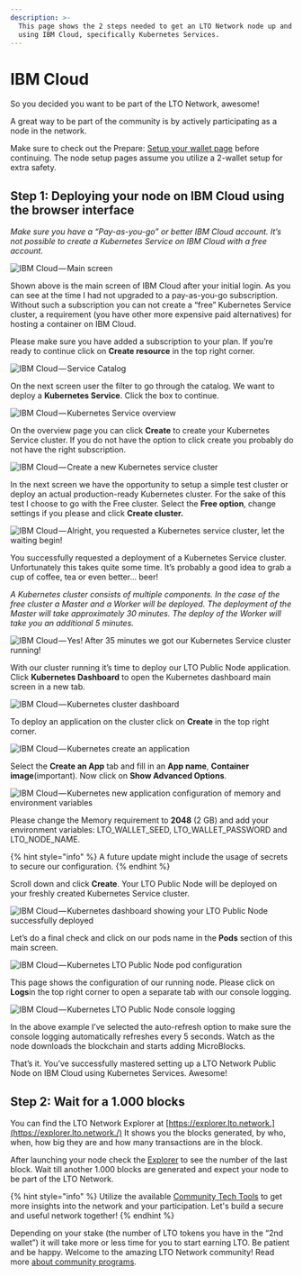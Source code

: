 ```yaml
---
description: >-
  This page shows the 2 steps needed to get an LTO Network node up and running
  using IBM Cloud, specifically Kubernetes Services.
---
```


# IBM Cloud

So you decided you want to be part of the LTO Network, awesome!

A great way to be part of the community is by actively participating as a node in the network.

Make sure to check out the Prepare: [Setup your wallet page](../../tutorials/mining/prepare-setup-your-wallet.md) before continuing. The node setup pages assume you utilize a 2-wallet setup for extra safety.

## **Step 1: Deploying your node on IBM Cloud using the browser interface**

_Make sure you have a “Pay-as-you-go” or better IBM Cloud account. It’s not possible to create a Kubernetes Service on IBM Cloud with a free account._

![IBM Cloud&#x200A;&#x2014;&#x200A;Main screen](https://cdn-images-1.medium.com/max/2400/1*QTd3ZGtj10NZjGuUIfEt1Q.png)

Shown above is the main screen of IBM Cloud after your initial login. As you can see at the time I had not upgraded to a pay-as-you-go subscription. Without such a subscription you can not create a “free” Kubernetes Service cluster, a requirement \(you have other more expensive paid alternatives\) for hosting a container on IBM Cloud.

Please make sure you have added a subscription to your plan. If you’re ready to continue click on **Create resource** in the top right corner.

![IBM Cloud&#x200A;&#x2014;&#x200A;Service Catalog](https://cdn-images-1.medium.com/max/2400/1*q5_pl5jqbmL11H9267E3Sg.png)

On the next screen user the filter to go through the catalog. We want to deploy a **Kubernetes Service**. Click the box to continue.

![IBM Cloud&#x200A;&#x2014;&#x200A;Kubernetes Service overview](https://cdn-images-1.medium.com/max/2400/1*fT8iVLhrF0dHDong3FAI_g.png)

On the overview page you can click **Create** to create your Kubernetes Service cluster. If you do not have the option to click create you probably do not have the right subscription.

![IBM Cloud&#x200A;&#x2014;&#x200A;Create a new Kubernetes service cluster](https://cdn-images-1.medium.com/max/2400/1*Zswdcng4mTufy5MFIQyV6A.png)

In the next screen we have the opportunity to setup a simple test cluster or deploy an actual production-ready Kubernetes cluster. For the sake of this test I choose to go with the Free cluster. Select the **Free option**, change settings if you please and click **Create cluster.**

![IBM Cloud&#x200A;&#x2014;&#x200A;Alright, you requested a Kubernetes service cluster, let the waiting begin!](https://cdn-images-1.medium.com/max/2400/1*C8li3zO8q6hP0DvynMNaBQ.png)

You successfully requested a deployment of a Kubernetes Service cluster. Unfortunately this takes quite some time. It’s probably a good idea to grab a cup of coffee, tea or even better… beer!

_A Kubernetes cluster consists of multiple components. In the case of the free cluster a Master and a Worker will be deployed. The deployment of the Master will take approximately 30 minutes. The deploy of the Worker will take you an additional 5 minutes._

![IBM Cloud&#x200A;&#x2014;&#x200A;Yes! After 35 minutes we got our Kubernetes Service cluster running!](https://cdn-images-1.medium.com/max/2400/1*Wwg5X6aAX19PTlXQjjS31g.png)

With our cluster running it’s time to deploy our LTO Public Node application. Click **Kubernetes Dashboard** to open the Kubernetes dashboard main screen in a new tab.

![IBM Cloud&#x200A;&#x2014;&#x200A;Kubernetes cluster dashboard](https://cdn-images-1.medium.com/max/2400/1*osBqFgmmQiwhPt3ruSUa8Q.png)

To deploy an application on the cluster click on **Create** in the top right corner.

![IBM Cloud&#x200A;&#x2014;&#x200A;Kubernetes create an application](https://cdn-images-1.medium.com/max/2400/1*PSIES2JLGF-4wjuS2r8UIg.png)

Select the **Create an App** tab and fill in an **App name**, **Container image**\(important\). Now click on **Show Advanced Options**.

![IBM Cloud&#x200A;&#x2014;&#x200A;Kubernetes new application configuration of memory and environment variables](https://cdn-images-1.medium.com/max/2400/1*Cqf4CUQstOsK-doBTe075g.png)

Please change the Memory requirement to **2048** \(2 GB\) and add your environment variables: LTO\_WALLET\_SEED, LTO\_WALLET\_PASSWORD and LTO\_NODE\_NAME.

{% hint style="info" %}
A future update might include the usage of secrets to secure our configuration.
{% endhint %}

Scroll down and click **Create**. Your LTO Public Node will be deployed on your freshly created Kubernetes Service cluster.

![IBM Cloud&#x200A;&#x2014;&#x200A;Kubernetes dashboard showing your LTO Public Node successfully deployed](https://cdn-images-1.medium.com/max/2400/1*LV21sfR5syiF_EYTkEgppA.png)

Let’s do a final check and click on our pods name in the **Pods** section of this main screen.

![IBM Cloud&#x200A;&#x2014;&#x200A;Kubernetes LTO Public Node pod configuration](https://cdn-images-1.medium.com/max/2400/1*b1IR9lzxxt0Yuieu_rawag.png)

This page shows the configuration of our running node. Please click on **Logs**in the top right corner to open a separate tab with our console logging.

![IBM Cloud&#x200A;&#x2014;&#x200A;Kubernetes LTO Public Node console logging](https://cdn-images-1.medium.com/max/2400/1*BpT97H4_KNNOdYYeY1VuOQ.png)

In the above example I’ve selected the auto-refresh option to make sure the console logging automatically refreshes every 5 seconds. Watch as the node downloads the blockchain and starts adding MicroBlocks.

That’s it. You’ve successfully mastered setting up a LTO Network Public Node on IBM Cloud using Kubernetes Services. Awesome!

## **Step 2: Wait for a 1.000 blocks**

You can find the LTO Network Explorer at [https://explorer.lto.network.](https://explorer.lto.network./) It shows you the blocks generated, by who, when, how big they are and how many transactions are in the block.

After launching your node check the [Explorer](https://explorer.lto.network) to see the number of the last block. Wait till another 1.000 blocks are generated and expect your node to be part of the LTO Network.

{% hint style="info" %}
Utilize the available [Community Tech Tools](https://blog.lto.network/distributed-workforce-community-dao-level-up/#tech-lab) to get more insights into the network and your participation. Let's build a secure and useful network together!
{% endhint %}

Depending on your stake \(the number of LTO tokens you have in the “2nd wallet”\) it will take more or less time for you to start earning LTO. Be patient and be happy. Welcome to the amazing LTO Network community! Read more [about community programs](https://blog.lto.network/distributed-workforce-community-dao-level-up/).

